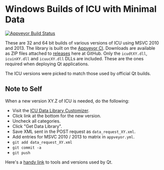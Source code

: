# Windows Builds of ICU with Minimal Data

[![Appveyor Build Status][appveyor-svg]][appveyor-ci]

These are 32 and 64 bit builds of various versions of ICU using MSVC 2010 and
2013. The library is built on the [Appveyor CI][appveyor-ci]. Downloads are
available as ZIP files attached to [releases][releases] here at GitHub. Only
the `icudtXY.dll`, `icuinXY.dll` and `icuucXY.dll` DLLs are included. These
are the ones required when deploying Qt applications.

The ICU versions were picked to match those used by official Qt builds.

## Note to Self

When a new version XY.Z of ICU is needed, do the following:

* Visit the [ICU Data Library Customizer][datacustom].
* Click link at the bottom for the new version.
* Uncheck all categories.
* Click "Get Data Library".
* Save XML sent in the POST request as `data_request_XY.xml`.
* Add entries for MSVC 2010 / 2013 to matrix in `appveyor.yml`.
* `git add data_request_XY.xml`
* `git commit -a`
* `git push`

Here's a [handy link][tools-and-versions] to tools and versions used by Qt.


[appveyor-ci]:
    https://ci.appveyor.com/project/estan/minimal-icu
    "minimal-icu at Appveyor CI"

[appveyor-svg]:
    https://ci.appveyor.com/api/projects/status/fgaav9amr62m6bya?svg=true
    "Appveyor CI build status SVG"

[releases]:
    https://github.com/estan/minimal-icu/releases
    "Releases for download"

[datacustom]:
    http://apps.icu-project.org/datacustom/
    "ICU Data Library Customizer"

[tools-and-versions]:
    https://wiki.qt.io/index.php?title=Special%3ASearch&search="tools-and-versions"
    "Tools and versions at the Qt wiki"
